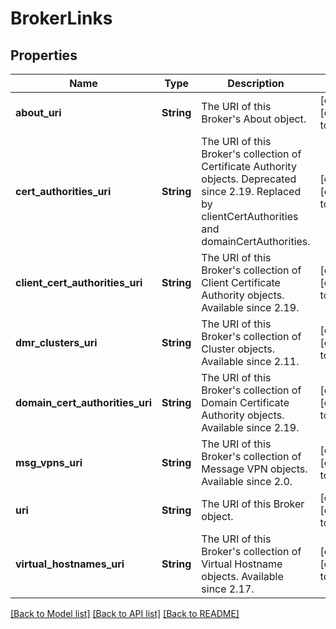 # BrokerLinks

## Properties
Name | Type | Description | Notes
------------ | ------------- | ------------- | -------------
**about_uri** | **String** | The URI of this Broker&#39;s About object. | [optional] [default to null]
**cert_authorities_uri** | **String** | The URI of this Broker&#39;s collection of Certificate Authority objects. Deprecated since 2.19. Replaced by clientCertAuthorities and domainCertAuthorities. | [optional] [default to null]
**client_cert_authorities_uri** | **String** | The URI of this Broker&#39;s collection of Client Certificate Authority objects. Available since 2.19. | [optional] [default to null]
**dmr_clusters_uri** | **String** | The URI of this Broker&#39;s collection of Cluster objects. Available since 2.11. | [optional] [default to null]
**domain_cert_authorities_uri** | **String** | The URI of this Broker&#39;s collection of Domain Certificate Authority objects. Available since 2.19. | [optional] [default to null]
**msg_vpns_uri** | **String** | The URI of this Broker&#39;s collection of Message VPN objects. Available since 2.0. | [optional] [default to null]
**uri** | **String** | The URI of this Broker object. | [optional] [default to null]
**virtual_hostnames_uri** | **String** | The URI of this Broker&#39;s collection of Virtual Hostname objects. Available since 2.17. | [optional] [default to null]

[[Back to Model list]](../README.md#documentation-for-models) [[Back to API list]](../README.md#documentation-for-api-endpoints) [[Back to README]](../README.md)


